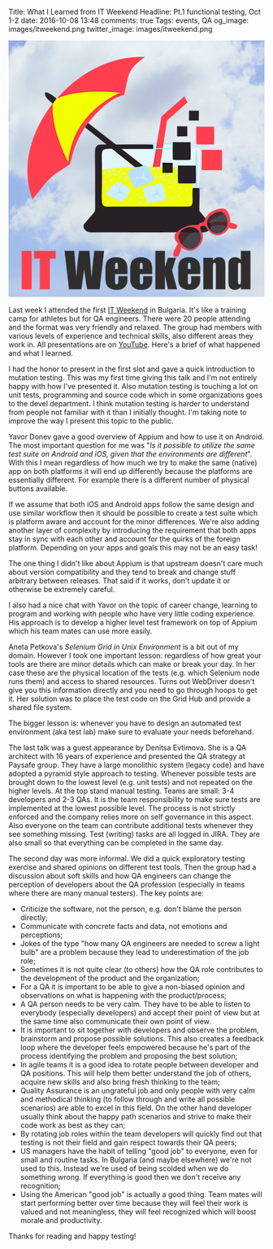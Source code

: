 Title: What I Learned from IT Weekend
Headline: Pt.1 functional testing, Oct 1-2
date: 2016-10-08 13:48
comments: true
Tags: events, QA
og_image: images/itweekend.png
twitter_image: images/itweekend.png

![IT Weekend](/images/itweekend.png "IT Weekend")

Last week I attended the first [IT Weekend](http://it-weekend.com) in Bulgaria.
It's like a training camp for athletes but for QA engineers. There were 20 people
attending and the format was very friendly and relaxed. The group had members with
various levels of experience and technical skills, also different areas they work in.
All presentations are on
[YouTube](https://www.youtube.com/watch?v=iRA3tRwclRU&list=PLFjlI7p-h1hxBP3cIjEqePSeoBDHud5Db&index=1).
Here's a brief of what happened and what I learned.

I had the honor to present in the first slot and gave a quick introduction
to mutation testing. This was my first time giving this talk and I'm not entirely
happy with how I've presented it. Also mutation testing is touching a lot on unit tests,
programming and source code which in some organizations goes to the devel department.
I think mutation testing is harder to understand from people not familiar with it
than I initially thought. I'm taking note to improve the way I present this topic
to the public.

Yavor Donev gave a good overview of Appium and how to use it on Android.
The most important question for me was "*Is it possible to utilize the same test suite
on Android and iOS, given that the environments are different*". With this I mean
regardless of how much we try to make the same (native) app on both platforms
it will end up differently because the platforms are essentially different. For
example there is a different number of physical buttons available.

If we assume that both iOS and Android apps follow the same design and use
similar workflow then it should be possible to create a test suite which is
platform aware and account for the minor differences. We're also adding
another layer of complexity by introducing the requirement that both apps stay
in sync with each other and account for the quirks of the foreign platform.
Depending on your apps and goals this may not be an easy task!

The one thing I didn't like about Appium is that upstream doesn't care much about
version compatibility and they tend to break and change stuff arbitrary between
releases. That said if it works, don't update it or otherwise be extremely
careful.

I also had a nice chat with Yavor on the topic of career change, learning to
program and working with people who have very little coding experience. His
approach is to develop a higher level test framework on top of Appium which
his team mates can use more easily.

Aneta Petkova's *Selenium Grid in Unix Environment* is a bit out of my domain.
However I took one important lesson: regardless of how great your tools are
there are minor details which can make or break your day. In her case these
are the physical location of the tests (e.g. which Selenium node runs them) and
access to shared resources. Turns out WebDriver doesn't give you
this information directly and you need to go through hoops to get it. Her
solution was to place the test code on the Grid Hub and provide a shared file system.

The bigger lesson is: whenever you have to design an automated test environment
(aka test lab) make sure to evaluate your needs beforehand.


The last talk was a guest appearance by Denitsa Evtimova. She is a QA architect
with 16 years of experience and presented the QA strategy at Paysafe group.
They have a large monolithic system (legacy code) and have adopted a pyramid
style approach to testing. Whenever possible tests are brought down to the lowest
level (e.g. unit tests) and not repeated on the higher levels. At the top
stand manual testing. Teams are small: 3-4 developers and 2-3 QAs. It is the team
responsibility to make sure tests are implemented at the lowest possible level.
The process is not strictly enforced and the company relies more on self
governance in this aspect. Also everyone on the team can contribute
additional tests whenever they see something missing.
Test (writing) tasks are all logged in JIRA. They are also small so that
everything can be completed in the same day.


The second day was more informal. We did a quick exploratory testing
exercise and shared opinions on different test tools. Then the group had
a discussion about soft skills and how QA engineers can change the perception
of developers about the QA profession (especially in teams where there are many
manual testers). The key points are:

* Criticize the software, not the person, e.g. don't blame the person directly;
* Communicate with concrete facts and data, not emotions and perceptions;
* Jokes of the type "how many QA engineers are needed to screw a light bulb"
are a problem because they lead to underestimation of the job role;
* Sometimes it is not quite clear (to others) how the QA role contributes to
the development of the product and the organization;
* For a QA it is important to be able to give a non-biased opinion and
observations on what is happening with the product/process;
* A QA person needs to be very calm. They have to be able to listen to
everybody (especially developers) and accept their point of view but at
the same time also communicate their own point of view.
* It is important
to sit together with developers and observe the problem, brainstorm and
propose possible solutions. This also creates a feedback loop where the
developer feels empowered because he's part of the process identifying
the problem and proposing the best solution;
* In agile teams it is a good idea to rotate people between developer and
QA positions. This will help them better understand the job of others,
acquire new skills and also bring fresh thinking to the team;
* Quality Assurance is an ungrateful job and only people with very calm and methodical
thinking (to follow through and write all possible scenarios) are able to excel
in this field. On the other hand developer usually think about the happy path
scenarios and strive to make their code work as best as they can;
* By rotating job roles within the team developers
will quickly find out that testing is not their field and gain respect
towards their QA peers;
* US managers have the habit of telling "good job" to everyone, even for
small and routine tasks. In Bulgaria (and maybe elsewhere) we're not used
to this. Instead we're used of being scolded when we do something wrong.
If everything is good then we don't receive any recognition;
* Using the American "good job" is actually a good thing. Team mates will
start performing better over time because they will feel their work is
valued and not meaningless, they will feel recognized which will boost
morale and productivity.

Thanks for reading and happy testing!
